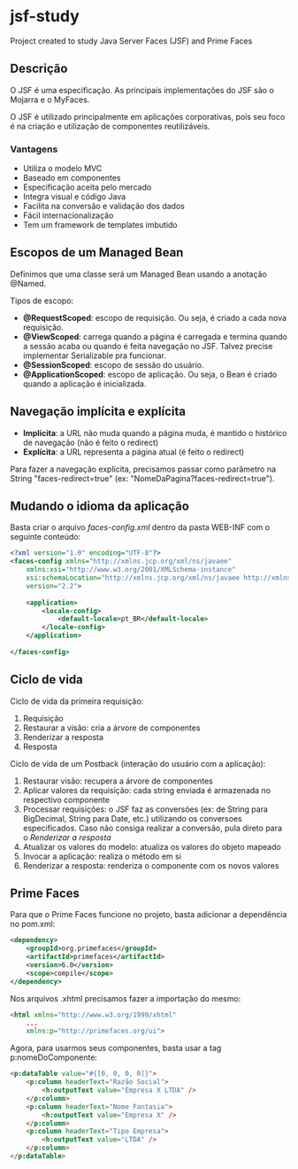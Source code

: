 # jsf-study
Project created to study Java Server Faces (JSF) and Prime Faces

## Descrição

O JSF é uma especificação. As principais implementações do JSF são o Mojarra e o MyFaces.

O JSF é utilizado principalmente em aplicações corporativas, pois seu foco é na criação e utilização de componentes reutilizáveis.

### Vantagens

 * Utiliza o modelo MVC
 * Baseado em componentes
 * Especificação aceita pelo mercado
 * Integra visual e código Java
 * Facilita na conversão e validação dos dados
 * Fácil internacionalização
 * Tem um framework de templates imbutido
 
## Escopos de um Managed Bean

Definimos que uma classe será um Managed Bean usando a anotação @Named.

Tipos de escopo:

 * **@RequestScoped**: escopo de requisição. Ou seja, é criado a cada nova requisição.
 * **@ViewScoped**: carrega quando a página é carregada e termina quando a sessão acaba ou quando é feita navegação no JSF. Talvez precise implementar Serializable pra funcionar.
 * **@SessionScoped**: escopo de sessão do usuário.
 * **@ApplicationScoped**: escopo de aplicação. Ou seja, o Bean é criado quando a aplicação é inicializada.
 
## Navegação implícita e explícita

* **Implícita**: a URL não muda quando a página muda, é mantido o histórico de navegação (não é feito o redirect)
* **Explícita**: a URL representa a página atual (é feito o redirect)

Para fazer a navegação explícita, precisamos passar como parâmetro na String "faces-redirect=true" (ex: "NomeDaPagina?faces-redirect=true").

## Mudando o idioma da aplicação

Basta criar o arquivo *faces-config.xml* dentro da pasta WEB-INF com o seguinte conteúdo:

```XML
<?xml version="1.0" encoding="UTF-8"?>
<faces-config xmlns="http://xmlns.jcp.org/xml/ns/javaee"
	xmlns:xsi="http://www.w3.org/2001/XMLSchema-instance"
	xsi:schemaLocation="http://xmlns.jcp.org/xml/ns/javaee http://xmlns.jcp.org/xml/ns/javaee/web-facesconfig_2_2.xsd"
	version="2.2">
	
	<application>
		<locale-config>
			<default-locale>pt_BR</default-locale>
		</locale-config>
	</application>
	
</faces-config>
```

## Ciclo de vida
 
Ciclo de vida da primeira requisição:

 1. Requisição 
 2. Restaurar a visão: cria a árvore de componentes
 3. Renderizar a resposta
 4. Resposta

Ciclo de vida de um Postback (interação do usuário com a aplicação):

 1. Restaurar visão: recupera a árvore de componentes
 2. Aplicar valores da requisição: cada string enviada é armazenada no respectivo componente
 3. Processar requisições: o JSF faz as conversões (ex: de String para BigDecimal, String para Date, etc.) utilizando os conversoes especificados. Caso não consiga realizar a conversão, pula direto para o *Renderizar a resposta*
 4. Atualizar os valores do modelo: atualiza os valores do objeto mapeado
 5. Invocar a aplicação: realiza o método em si
 6. Renderizar a resposta: renderiza o componente com os novos valores

## Prime Faces

Para que o Prime Faces funcione no projeto, basta adicionar a dependência no pom.xml:

```XML
<dependency>
	<groupId>org.primefaces</groupId>
	<artifactId>primefaces</artifactId>
	<version>6.0</version>
	<scope>compile</scope>
</dependency>
```

Nos arquivos .xhtml precisamos fazer a importação do mesmo:

```HTML
<html xmlns="http://www.w3.org/1999/xhtml" 
	...
	xmlns:p="http://primefaces.org/ui">
```

Agora, para usarmos seus componentes, basta usar a tag p:nomeDoComponente:

```HTML
<p:dataTable value="#{[0, 0, 0, 0]}">
	<p:column headerText="Razão Social">
		<h:outputText value="Empresa X LTDA" />
	</p:column>
	<p:column headerText="Nome Fantasia">
		<h:outputText value="Empresa X" />
	</p:column>
	<p:column headerText="Tipo Empresa">
		<h:outputText value="LTDA" />
	</p:column>
</p:dataTable>
```

